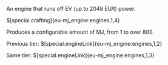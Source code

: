 An engine that runs off EV (up to 2048 EU/t) power.

$[special.crafting]{eu-mj_engine:engines,1,4}

Produces a configurable amount of MJ, from 1 to over 800.

Previous tier:
$[special.engineLink]{eu-mj_engine:engines,1,2}

Same tier:
$[special.engineLink]{eu-mj_engine:engines,1,3}